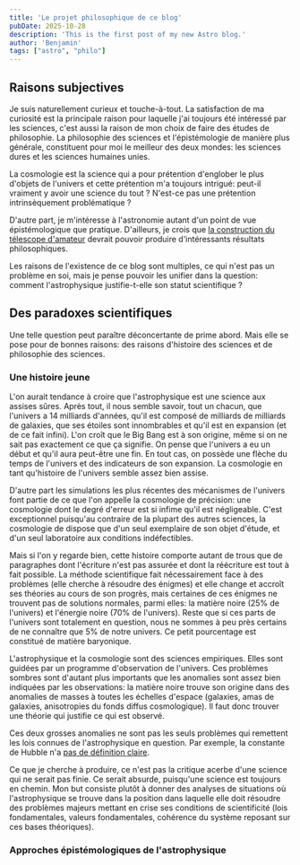 ```yaml
---
title: 'Le projet philosophique de ce blog'
pubDate: 2025-10-28
description: 'This is the first post of my new Astro blog.'
author: 'Benjamin'
tags: ["astro", "philo"]
---
```

## Raisons subjectives

Je suis naturellement curieux et touche-à-tout. La satisfaction de ma curiosité est la principale raison pour laquelle j'ai toujours été intéressé par les sciences, c'est aussi la raison de mon choix de faire des études de philosophie. La philosophie des sciences et l'épistémologie de manière plus générale, constituent pour moi le meilleur des deux mondes: les sciences dures et les sciences humaines unies.

La cosmologie est la science qui a pour prétention d'englober le plus d'objets de l'univers et cette prétention m'a toujours intrigué: peut-il vraiment y avoir une science du tout ? N'est-ce pas une prétention intrinsèquement problématique ?

D'autre part, je m'intéresse à l'astronomie autant d'un point de vue épistémologique que pratique. D'ailleurs, je crois que <a href="http://www.astrosurf.com/luxorion/texereau-jean-hommage.htm">la construction du télescope d'amateur</a> devrait pouvoir produire d'intéressants résultats philosophiques.

Les raisons de l'existence de ce blog sont multiples, ce qui n'est pas un problème en soi, mais je pense pouvoir les unifier dans la question: comment l'astrophysique justifie-t-elle son statut scientifique ?

## Des paradoxes scientifiques

Une telle question peut paraître déconcertante de prime abord. Mais elle se pose pour de bonnes raisons: des raisons d'histoire des sciences et de philosophie des sciences.

### Une histoire jeune

L'on aurait tendance à croire que l'astrophysique est une science aux assises sûres. Après tout, il nous semble savoir, tout un chacun, que l'univers a 14 milliards d'années, qu'il est composé de milliards de milliards de galaxies, que ses étoiles sont innombrables et qu'il est en expansion (et de ce fait infini). L'on croît que le Big Bang est à son origine, même si on ne sait pas exactement ce que ça signifie. On pense que l'univers a eu un début et qu'il aura peut-être une fin. En tout cas, on possède une flèche du temps de l'univers et des indicateurs de son expansion. La cosmologie en tant qu'histoire de l'univers semble assez bien assise.

D'autre part les simulations les plus récentes des mécanismes de l'univers font partie de ce que l'on appelle la cosmologie de précision: une cosmologie dont le degré d'erreur est si infime qu'il est négligeable. C'est exceptionnel puisqu'au contraire de la plupart des autres sciences, la cosmologie de dispose que d'un seul exemplaire de son objet d'étude, et d'un seul laboratoire aux conditions indéfectibles.

Mais si l'on y regarde bien, cette histoire comporte autant de trous que de paragraphes dont l'écriture n'est pas assurée et dont la réécriture est tout à fait possible. La méthode scientifique fait nécessairement face à des problèmes (elle cherche à résoudre des énigmes) et elle change et accroît ses théories au cours de son progrès, mais certaines de ces énigmes ne trouvent pas de solutions normales, parmi elles: la matière noire (25% de l'univers) et l'énergie noire (70% de l'univers). Reste que si ces parts de l'univers sont totalement en question, nous ne sommes à peu près certains de ne connaître que 5% de notre univers. Ce petit pourcentage est constitué de matière baryonique.

L'astrophysique et la cosmologie sont des sciences empiriques. Elles sont guidées par un programme d'observation de l'univers. Ces problèmes sombres sont d'autant plus importants que les anomalies sont assez bien indiquées par les observations: la matière noire trouve son origine dans des anomalies de masses à toutes les échelles d'espace (galaxies, amas de galaxies, anisotropies du fonds diffus cosmologique). Il faut donc trouver une théorie qui justifie ce qui est observé.

Ces deux grosses anomalies ne sont pas les seuls problèmes qui remettent les lois connues de l'astrophysique en question. Par exemple, la constante de Hubble n'a <a href="https://arxiv.org/abs/2311.13305">pas de définition claire</a>.

Ce que je cherche à produire, ce n'est pas la critique acerbe d'une science qui ne serait pas finie. Ce serait absurde, puisqu'une science est toujours en chemin. Mon but consiste plutôt à donner des analyses de situations où l'astrophysique se trouve dans la position dans laquelle elle doit résoudre des problèmes majeurs mettant en crise ses conditions de scientificité (lois fondamentales, valeurs fondamentales, cohérence du système reposant sur ces bases théoriques).

### Approches épistémologiques de l'astrophysique


